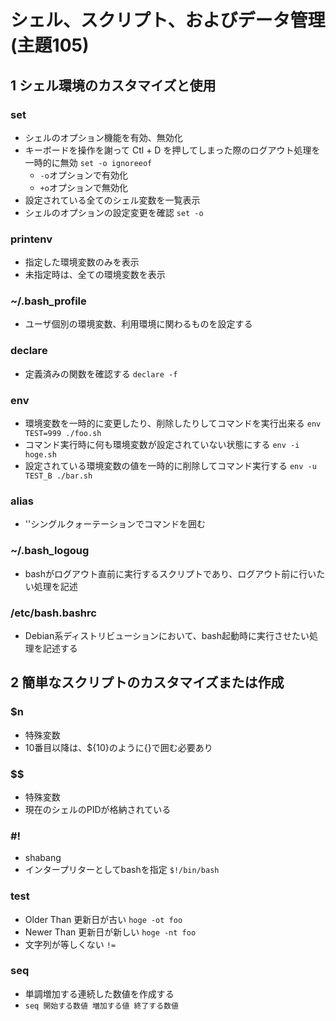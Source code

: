 # シェル、スクリプト、およびデータ管理(主題105)

## 1 シェル環境のカスタマイズと使用
### set
- シェルのオプション機能を有効、無効化
- キーボードを操作を謝って Ctl + D を押してしまった際のログアウト処理を一時的に無効 ```set -o ignoreeof```
    - ```-o```オプションで有効化
    - ```+o```オプションで無効化
- 設定されている全てのシェル変数を一覧表示
- シェルのオプションの設定変更を確認 ```set -o```
### printenv
- 指定した環境変数のみを表示
- 未指定時は、全ての環境変数を表示
### ~/.bash_profile
- ユーザ個別の環境変数、利用環境に関わるものを設定する
### declare
- 定義済みの関数を確認する ```declare -f```
### env
- 環境変数を一時的に変更したり、削除したりしてコマンドを実行出来る ```env TEST=999 ./foo.sh```
- コマンド実行時に何も環境変数が設定されていない状態にする ```env -i hoge.sh```
- 設定されている環境変数の値を一時的に削除してコマンド実行する ```env -u TEST_B ./bar.sh```
### alias
- ''シングルクォーテーションでコマンドを囲む
### ~/.bash_logoug
- bashがログアウト直前に実行するスクリプトであり、ログアウト前に行いたい処理を記述
### /etc/bash.bashrc
- Debian系ディストリビューションにおいて、bash起動時に実行させたい処理を記述する

## 2 簡単なスクリプトのカスタマイズまたは作成
### $n
- 特殊変数
- 10番目以降は、${10}のように{}で囲む必要あり
### $$
- 特殊変数
- 現在のシェルのPIDが格納されている
### #!
- shabang
- インタープリターとしてbashを指定 ```$!/bin/bash```
### test
- Older Than 更新日が古い ```hoge -ot foo```
- Newer Than 更新日が新しい ```hoge -nt foo```
- 文字列が等しくない ```!=```
### seq
- 単調増加する連続した数値を作成する
- ```seq 開始する数値 増加する値 終了する数値```
